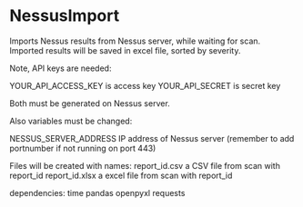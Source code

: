 # NessusImport

Imports Nessus results from Nessus server, while waiting for scan.
Imported results will be saved in excel file, sorted by severity.

Note, API keys are needed:

YOUR_API_ACCESS_KEY is access key
YOUR_API_SECRET is secret key

Both must be generated on Nessus server.

Also variables must be changed:

NESSUS_SERVER_ADDRESS IP address of Nessus server (remember to add portnumber if not running on port 443)


Files will be created with names:
report_id.csv a CSV file from scan with report_id
report_id.xlsx a excel file from scan with report_id

dependencies:
 time
 pandas
 openpyxl
 requests
